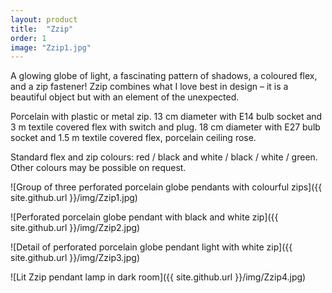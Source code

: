 ```yaml
---
layout: product
title:  "Zzip"
order: 1
image: "Zzip1.jpg"
---
```


A glowing globe of light, a fascinating pattern of shadows, a coloured flex, and a zip fastener! Zzip combines what I love best in design – it is a beautiful object but with an element of the unexpected.

Porcelain with plastic or metal zip.
13 cm diameter with E14 bulb socket and 3 m textile covered flex with switch and plug.
18 cm diameter with E27 bulb socket and 1.5 m textile covered flex, porcelain ceiling rose.

Standard flex and zip colours: red / black and white / black / white / green. Other colours may be possible on request.

![Group of three perforated porcelain globe pendants with colourful zips]({{ site.github.url }}/img/Zzip1.jpg)
 
![Perforated porcelain globe pendant with black and white zip]({{ site.github.url }}/img/Zzip2.jpg)

![Detail of perforated porcelain globe pendant light with white zip]({{ site.github.url }}/img/Zzip3.jpg)

![Lit Zzip pendant lamp in dark room]({{ site.github.url }}/img/Zzip4.jpg)
